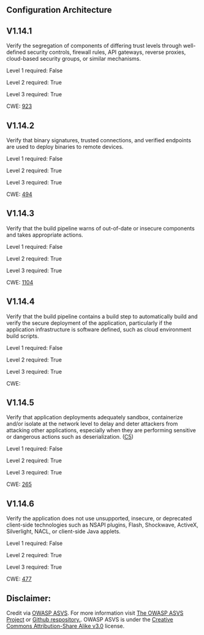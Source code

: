 ##  Configuration Architecture

## V1.14.1

Verify the segregation of components of differing trust levels through well-defined security controls, firewall rules, API gateways, reverse proxies, cloud-based security groups, or similar mechanisms.

Level 1 required: False

Level 2 required: True

Level 3 required: True

CWE: [923](https://cwe.mitre.org/data/definitions/923)

## V1.14.2

Verify that binary signatures, trusted connections, and verified endpoints are used to deploy binaries to remote devices.

Level 1 required: False

Level 2 required: True

Level 3 required: True

CWE: [494](https://cwe.mitre.org/data/definitions/494)

## V1.14.3

Verify that the build pipeline warns of out-of-date or insecure components and takes appropriate actions.

Level 1 required: False

Level 2 required: True

Level 3 required: True

CWE: [1104](https://cwe.mitre.org/data/definitions/1104)

## V1.14.4

Verify that the build pipeline contains a build step to automatically build and verify the secure deployment of the application, particularly if the application infrastructure is software defined, such as cloud environment build scripts.

Level 1 required: False

Level 2 required: True

Level 3 required: True

CWE: [](https://cwe.mitre.org/data/definitions/)

## V1.14.5

Verify that application deployments adequately sandbox, containerize and/or isolate at the network level to delay and deter attackers from attacking other applications, especially when they are performing sensitive or dangerous actions such as deserialization. ([C5](https://owasp.org/www-project-proactive-controls/#div-numbering))

Level 1 required: False

Level 2 required: True

Level 3 required: True

CWE: [265](https://cwe.mitre.org/data/definitions/265)

## V1.14.6

Verify the application does not use unsupported, insecure, or deprecated client-side technologies such as NSAPI plugins, Flash, Shockwave, ActiveX, Silverlight, NACL, or client-side Java applets.

Level 1 required: False

Level 2 required: True

Level 3 required: True

CWE: [477](https://cwe.mitre.org/data/definitions/477)



## Disclaimer:

Credit via [OWASP ASVS](https://owasp.org/www-project-application-security-verification-standard/). For more information visit [The OWASP ASVS Project](https://owasp.org/www-project-application-security-verification-standard/) or [Github respository.](https://github.com/OWASP/ASVS). OWASP ASVS is under the [Creative Commons Attribution-Share Alike v3.0](https://creativecommons.org/licenses/by-sa/3.0/) license.
